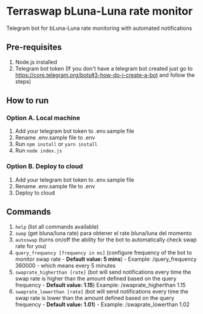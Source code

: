 # Terraswap bLuna-Luna rate monitor
Telegram bot for bLuna-Luna rate monitoring with automated notifications

## Pre-requisites
1. Node.js installed
2. Telegram bot token (If you don't have a telegram bot created just go to https://core.telegram.org/bots#3-how-do-i-create-a-bot and follow the steps)

## How to run

### Option A. Local machine
1. Add your telegram bot token to .env.sample file 
2. Rename .env.sample file to .env
2. Run `npm install` or `yarn install`
3. Run `node index.js`

### Option B. Deploy to cloud
1. Add your telegram bot token to .env.sample file 
2. Rename .env.sample file to .env
3. Deploy to cloud

## Commands
1. `help` (list all commands available)
2. `swap` (get bluna/luna rate) para obtener el rate bluna/luna del momento
3. `autoswap` (turns on/off the ability for the bot to automatically check swap rate for you)
4. `query_frequency [frequency in ms]` (configure frequency of the bot to monitor swap rate - **Default value: 5 mins**) - Example: /query_frequency 360000 - which means every 5 minutes
5. `swaprate_higherthan [rate]` (bot will send notifications every time the swap rate is higher than the amount defined based on the query frequency - **Default value: 1.15**) Example: /swaprate_higherthan 1.15
6. `swaprate_lowerthan [rate]` (bot will send notifications every time the swap rate is lower than the amount defined based on the query frequency - **Default value: 1.01**) - Example: /swaprate_lowerthan 1.02
